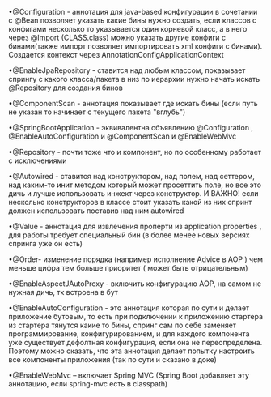 •@Configuration - аннотация для java-based конфигурации в сочетании с @Bean позволяет указать какие бины нужно создать, если классов с конфигами несколько то указывается один корневой класс, а в него через @Import (CLASS.class) можно указать другие конфиги с бинами(также импорт позволяет импортировать xml конфиги с бинами). Создается контекст через AnnotationConfigApplicationContext

•@EnableJpaRepository - ставится над любым классом, показывает спрингу с какого класса/пакета в низ по иерархии нужно начать искать @Repository для создания бинов

•@ComponentScan - аннотация показывает где искать бины (если путь не указан то начинает с текущего пакета "вглубь") 

•@SpringBootApplication - эквивалентна объявлению @Configuration , @EnableAutoConfiguration и @ComponentScan  и @EnableWebMvc

•@Repository  - почти тоже что и компонент, но по особенному работает с исключениями

•@Autowired - ставится над конструктором, над полем, над сеттером, над каким-то инит методом который может просеттить поле, но все это дичь и лучше использовать инжект через конструктор. И ВАЖНО! если несколько конструкторов в классе стоит указать какой из них спринт должен использовать поставив над ним autowired

•@Value - аннотация для извлечения проперти из application.properties , для работы требует специальный бин  (в более менее новых версиях спринга уже он есть)

•@Order- изменение порядка (например исполнение Advice в AOP ) чем меньше цифра тем больше приоритет  ( может быть отрицательным)

•@EnableAspectJAutoProxy - включить конфигурацию AOP, на самом не нужная дичь, тк встроена в бут

•@EnableAutoConfiguration - это аннотация которая по сути и делает приложение бутовым, то есть при подключении к приложению стартера из стартера тянутся какие то бины, спринг сам по себе заменяет программирование, конфигурированием, и для каждого компонента уже существует дефолтная конфигурация, если она не переопределена. Поэтому можно сказать, что эта аннотация делает попытку настроить все компоненты приложения (так по сути и сказано в доке)

•@EnableWebMvc – включает Spring MVC (Spring Boot добавляет эту аннотацию, если spring-mvc есть в classpath)